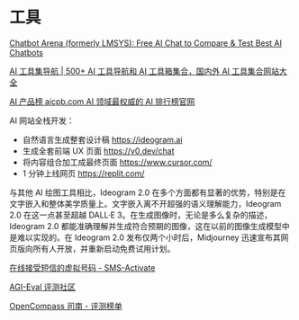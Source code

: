 # 工具

[Chatbot Arena (formerly LMSYS): Free AI Chat to Compare & Test Best AI Chatbots](https://lmarena.ai/?leaderboard)

[AI 工具集导航 | 500+ AI 工具导航和 AI 工具箱集合，国内外 AI 工具集合网站大全](https://ai-bot.cn/)

[AI 产品榜 aicpb.com AI 领域最权威的 AI 排行榜官网](https://www.aicpb.com/)

AI 网站全栈开发：

- 自然语言生成整套设计稿 https://ideogram.ai
- 生成全套前端 UX 页面 https://v0.dev/chat
- 将内容组合加工成最终页面 https://www.cursor.com/
- 1 分钟上线网页 https://replit.com/

与其他 AI 绘图工具相比，Ideogram 2.0 在多个方面都有显著的优势，特别是在文字嵌入和整体美学质量上。文字嵌入离不开超强的语义理解能力，Ideogram 2.0 在这一点甚至超越 DALL·E 3。在生成图像时，无论是多么复杂的描述，Ideogram 2.0 都能准确理解并生成符合预期的图像，这在以前的图像生成模型中是难以实现的。在 Ideogram 2.0 发布仅两个小时后，Midjourney 迅速宣布其网页版向所有人开放，并重新启动免费试用计划。

[在线接受短信的虚拟号码 - SMS-Activate](https://sms-activate.org/cn)

[AGI-Eval 评测社区](https://agi-eval.cn/mvp/topRanking)

[OpenCompass 司南 - 评测榜单](https://rank.opencompass.org.cn/leaderboard-llm)

